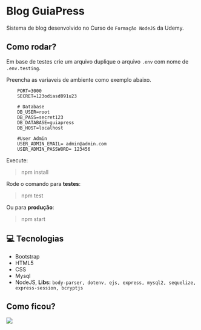 # Blog GuiaPress

Sistema de blog desenvolvido no Curso de `Formação NodeJS` da Udemy.

## Como rodar?
Em base de testes crie um arquivo duplique o arquivo `.env` com nome de `.env.testing`.

Preencha as variaveis de ambiente como exemplo abaixo.

```printenv
    PORT=3000
    SECRET=123odiasd091u23 

    # Database
    DB_USER=root
    DB_PASS=secret123
    DB_DATABASE=guiapress
    DB_HOST=localhost

    #User Admin
    USER_ADMIN_EMAIL= admin@admin.com
    USER_ADMIN_PASSWORD= 123456
```

Execute:
> npm install

Rode o comando para **testes**:
> npm test

Ou para **produção**:
> npm start

## :computer: Tecnologias
- Bootstrap
- HTML5
- CSS
- Mysql
- NodeJS, **Libs:** `body-parser, dotenv, ejs, express, mysql2, sequelize, express-session, bcryptjs`

## Como ficou? 

<img src="https://user-images.githubusercontent.com/18685276/81702105-3f0fb300-9441-11ea-9b49-919758aa4cdf.PNG">
